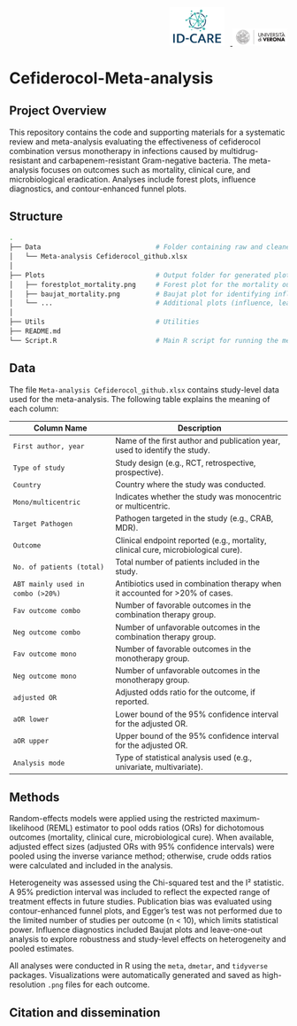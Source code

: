 <div align="right">
  <a href="https://www.id-care.net/" target="_blank">
    <img src="Utils/idcare_logo.png" alt="IDCare Logo" width="100" style="margin-right: 10px;"/>
  </a>
  <a href="https://www.univr.it/" target="_blank">
    <img src="Utils/logo_UNIVR.png" alt="University of Verona Logo" width="100"/>
  </a>
</div>

# Cefiderocol-Meta-analysis
## Project Overview
This repository contains the code and supporting materials for a systematic review and meta-analysis evaluating the effectiveness of cefiderocol combination versus monotherapy in infections caused by multidrug-resistant and carbapenem-resistant Gram-negative bacteria. The meta-analysis focuses on outcomes such as mortality, clinical cure, and microbiological eradication. Analyses include forest plots, influence diagnostics, and contour-enhanced funnel plots.
## Structure

```bash
.
├── Data                             # Folder containing raw and cleaned data used for the meta-analysis
│   └── Meta-analysis Cefiderocol_github.xlsx 
│
├── Plots                            # Output folder for generated plots from the meta-analysis
│   ├── forestplot_mortality.png     # Forest plot for the mortality outcome
│   ├── baujat_mortality.png         # Baujat plot for identifying influential studies for mortality
│   └── ...                          # Additional plots (influence, leave-one-out, funnel) for each outcome
│
├── Utils                            # Utilities
├── README.md                        
└── Script.R                         # Main R script for running the meta-analysis, generating plots, and performing diagnostics
```
## Data
The file `Meta-analysis Cefiderocol_github.xlsx` contains study-level data used for the meta-analysis. The following table explains the meaning of each column:

| **Column Name**                   | **Description**                                                                 |
|----------------------------------|---------------------------------------------------------------------------------|
| `First author, year` | Name of the first author and publication year, used to identify the study.     |
| `Type of study`                  | Study design (e.g., RCT, retrospective, prospective).                          |
| `Country`                        | Country where the study was conducted.                                         |
| `Mono/multicentric`             | Indicates whether the study was monocentric or multicentric.                   |
| `Target Pathogen`               | Pathogen targeted in the study (e.g., CRAB, MDR).                              |
| `Outcome`                        | Clinical endpoint reported (e.g., mortality, clinical cure, microbiological cure). |
| `No. of patients (total)`       | Total number of patients included in the study.                                |
| `ABT mainly used in combo (>20%)` | Antibiotics used in combination therapy when it accounted for >20% of cases.   |
| `Fav outcome combo`             | Number of favorable outcomes in the combination therapy group.                 |
| `Neg outcome combo`             | Number of unfavorable outcomes in the combination therapy group.               |
| `Fav outcome mono`              | Number of favorable outcomes in the monotherapy group.                         |
| `Neg outcome mono`              | Number of unfavorable outcomes in the monotherapy group.                       |
| `adjusted OR`                   | Adjusted odds ratio for the outcome, if reported.                              |
| `aOR lower`                     | Lower bound of the 95% confidence interval for the adjusted OR.                |
| `aOR upper`                     | Upper bound of the 95% confidence interval for the adjusted OR.                |
| `Analysis mode`                 | Type of statistical analysis used (e.g., univariate, multivariate).            |
## Methods
Random-effects models were applied using the restricted maximum-likelihood (REML) estimator to pool odds ratios (ORs) for dichotomous outcomes (mortality, clinical cure, microbiological cure). When available, adjusted effect sizes (adjusted ORs with 95% confidence intervals) were pooled using the inverse variance method; otherwise, crude odds ratios were calculated and included in the analysis.

Heterogeneity was assessed using the Chi-squared test and the I² statistic. A 95% prediction interval was included to reflect the expected range of treatment effects in future studies. Publication bias was evaluated using contour-enhanced funnel plots, and Egger’s test was not performed due to the limited number of studies per outcome (n < 10), which limits statistical power. Influence diagnostics included Baujat plots and leave-one-out analysis to explore robustness and study-level effects on heterogeneity and pooled estimates.

All analyses were conducted in R using the `meta`, `dmetar`, and `tidyverse` packages. Visualizations were automatically generated and saved as high-resolution `.png` files for each outcome.
## Citation and dissemination
